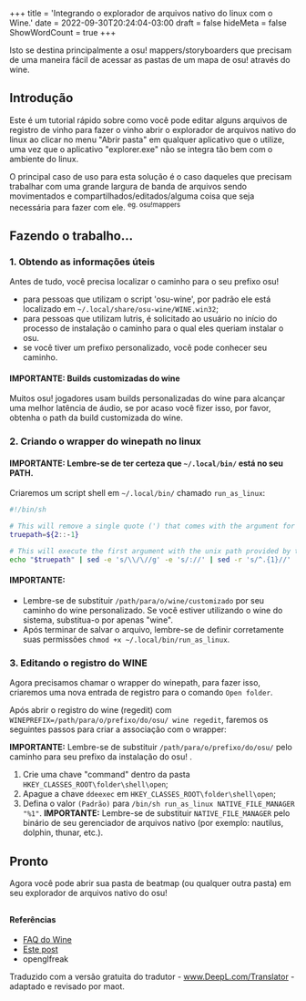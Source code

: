 +++
title = 'Integrando o explorador de arquivos nativo do linux com o Wine.'
date = 2022-09-30T20:24:04-03:00
draft = false
hideMeta = false
ShowWordCount = true
+++

Isto se destina principalmente a osu! mappers/storyboarders que precisam de uma maneira fácil de acessar as pastas de um mapa de osu! através do wine.

## Introdução

Este é um tutorial rápido sobre como você pode editar alguns arquivos de registro de vinho para fazer o vinho abrir o explorador de arquivos nativo do linux ao clicar no menu "Abrir pasta" em qualquer aplicativo que o utilize, uma vez que o aplicativo "explorer.exe" não se integra tão bem com o ambiente do linux.

O principal caso de uso para esta solução é o caso daqueles que precisam trabalhar com uma grande largura de banda de arquivos sendo movimentados e compartilhados/editados/alguma coisa que seja necessária para fazer com ele. <sup>eg. osu!mappers</sup>

## Fazendo o trabalho...

### 1. Obtendo as informações úteis

Antes de tudo, você precisa localizar o caminho para o seu prefixo osu!

- para pessoas que utilizam o script 'osu-wine', por padrão ele está localizado em `~/.local/share/osu-wine/WINE.win32`;
- para pessoas que utilizam lutris, é solicitado ao usuário no início do processo de instalação o caminho para o qual eles queriam instalar o osu.
- se você tiver um prefixo personalizado, você pode conhecer seu caminho.

#### IMPORTANTE: Builds customizadas do wine

Muitos osu! jogadores usam builds personalizadas do wine para alcançar uma melhor latência de áudio, se por acaso você fizer isso, por favor, obtenha o path da build customizada do wine.

### 2. Criando o wrapper do winepath no linux

#### IMPORTANTE: Lembre-se de ter certeza que `~/.local/bin/` está no seu PATH.

Criaremos um script shell em `~/.local/bin/` chamado `run_as_linux`:

```bash
#!/bin/sh

# This will remove a single quote (') that comes with the argument for some reason
truepath=${2::-1}

# This will execute the first argument with the unix path provided by the second argument
echo "$truepath" | sed -e 's/\\/\//g' -e 's/://' | sed -r 's/^.{1}//' | xargs -d \\n $1
```

#### IMPORTANTE:

- Lembre-se de substituir `/path/para/o/wine/customizado` por seu caminho do wine personalizado. Se você estiver utilizando o wine do sistema, substitua-o por apenas "wine".
- Após terminar de salvar o arquivo, lembre-se de definir corretamente suas permissões `chmod +x ~/.local/bin/run_as_linux`.

### 3. Editando o registro do WINE

Agora precisamos chamar o wrapper do winepath, para fazer isso, criaremos uma nova entrada de registro para o comando `Open folder`.

Após abrir o registro do wine (regedit) com `WINEPREFIX=/path/para/o/prefixo/do/osu/ wine regedit`, faremos os seguintes passos para criar a associação com o wrapper:

**IMPORTANTE:** Lembre-se de substituir `/path/para/o/prefixo/do/osu/` pelo caminho para seu prefixo da instalação do osu! .

1. Crie uma chave "command" dentro da pasta `HKEY_CLASSES_ROOT\folder\shell\open`;
1. Apague a chave `ddeexec` em `HKEY_CLASSES_ROOT\folder\shell\open`;
1. Defina o valor `(Padrão)` para `/bin/sh run_as_linux NATIVE_FILE_MANAGER "%1"`.
   **IMPORTANTE:** Lembre-se de substituir `NATIVE_FILE_MANAGER` pelo binário de seu gerenciador de arquivos nativo (por exemplo: nautilus, dolphin, thunar, etc.).

## Pronto

Agora você pode abrir sua pasta de beatmap (ou qualquer outra pasta) em seu explorador de arquivos nativo do osu!

##

#### Referências

- [FAQ do Wine](https://wiki.winehq.org/FAQ#How_do_I_launch_native_applications_from_a_Windows_application.3F)
- [Este post](https://unix.stackexchange.com/a/144330)
- openglfreak

Traduzido com a versão gratuita do tradutor - www.DeepL.com/Translator - adaptado e revisado por maot.
